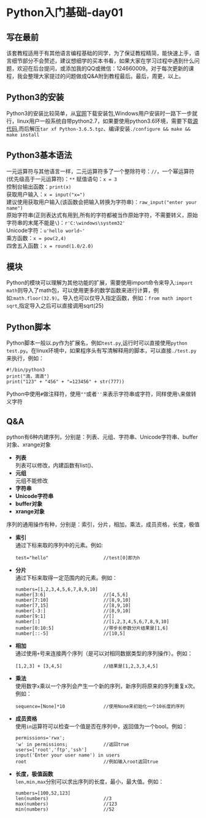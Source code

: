 # Python入门基础-day01 #

## 写在最前 ##
该套教程适用于有其他语言编程基础的同学，为了保证教程精简，能快速上手，语言细节部分不会赘述，建议想细学的买本书看，如果大家在学习过程中遇到什么问题，欢迎在后台提问，或添加我的QQ或微信：124660009。对于每次更新的课程，我会整理大家提过的问题做成Q&A附到教程最后。最后，周更，以上。

## Python3的安装 ##
Python3的安装比较简单，从[官网](https://www.python.org/downloads/)下载安装包,Windows用户安装时一路下一步就行，linux用户一般系统自带python2.7，如果要使用python3.6环境，需要下载[源代码](https://www.python.org/ftp/python/3.6.5/Python-3.6.5.tar.xz),而后解压`tar xf Python-3.6.5.tgz`、编译安装`./configure && make && make install`

## Python3基本语法 ##
一元运算符与其他语言一样，二元运算符多了一个整除符号：`//`，一个幂运算符(优先级高于一元运算符)：`**`
赋值语句：`x = 3`  
控制台输出函数：`print(x)`  
获取用户输入：`x = input("x=")`  
建议使用获取用户输入(该函数会把输入转换为字符串)：`raw_input("enter your name")`  
原始字符串(正则表达式有用到,所有的字符都被当作原始字符，不需要转义，原始字符串的末尾不能是`\`)：`r'C:\windows\system32'`  
Unicode字符：`u'hello world~'`  
乘方函数：`x = pow(2,4)`  
四舍五入函数：`x = round(1.0/2.0)`

## 模块 ##
Python的模块可以理解为其他功能的扩展，需要使用import命令来导入:`import math`则导入了math包，可以使用更多的数学函数来进行计算，例如:`math.floor(32.9)`。导入也可以仅导入指定函数，例如：`from math import sqrt`,指定导入之后可以直接调用sqrt(25)

## Python脚本 ##
Python脚本一般以.py作为扩展名，例如`test.py`,运行时可以直接使用`python test.py`。在linux环境中，如果程序头有写清解释用的脚本，可以直接`./test.py`来执行，例如：
```
#!/bin/python3
print("滴，滴滴")
print("123" + "456" + "=123456" + str(777))
```
Python中使用`#`做注释符，使用`""`或者`''`来表示字符串或字符，同样使用`\`来做转义字符

## Q&A ##





python有6种内建序列，分别是：列表、元组、字符串、Unicode字符串、buffer对象、xrange对象
* **列表**  
  列表可以修改，内建函数有list()、
* **元组**  
  元组不能修改
* **字符串**
* **Unicode字符串**
* **buffer对象**
* **xrange对象**

序列的通用操作有种，分别是：索引，分片，相加，乘法，成员资格，长度，极值
* **索引**  
  通过下标来取的序列中的元素。例如:
  ```
  test="hello"                    //test[0]即为h
  ```
* **分片**  
  通过下标来取得一定范围内的元素。例如：
  ```
  numbers=[1,2,3,4,5,6,7,8,9,10]
  number[3:6]                     //[4,5,6]
  number[7:10]                    //[8,9,10]
  number[7,15]                    //[8,9,10]
  number[-3:]                     //[8,9,10]
  number[9:1]                     //[]
  number[:]                       //[1,2,3,4,5,6,7,8,9,10]
  number[0:10:5]                  //带步长参数分片结果是[1,6]
  number[::-5]                    //[10,5]
  ```
* **相加**  
  通过使用`+`号来连接两个序列（是可以对相同数据类型的序列操作）。例如：
  ```
  [1,2,3] + [3,4,5]               //结果是[1,2,3,3,4,5]
  ```
* **乘法**  
  使用数字`x`乘以一个序列会产生一个新的序列，新序列将原来的序列重复x次。例如：
  ```
  sequence=[None]*10              //使用None来初始化一个10长度的序列
  ```
* **成员资格**  
  使用`in`运算符可以检查一个值是否在序列中，返回值为一个bool。例如：
  ```
  permissions='rwx';
  'w' in permissions;             //返回true
  users=['root','ftp','ssh']
  input('Enter your user name') in users
  root                            //例如输入root返回true
  ```
* **长度，极值函数**  
  `len,min,max`分别可以求出序列的长度，最小，最大值。例如：
  ```
  numbers=[100,52,123]
  len(numbers)                    //3
  max(numbers)                    //123
  min(numbers)                    //52
  ```
